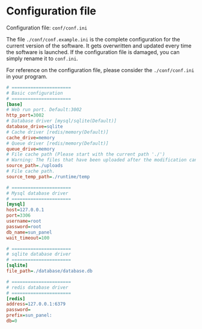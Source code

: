 # Configuration file

Configuration file: `conf/conf.ini`

The file `./conf/conf.example.ini` is the complete configuration for the current version of the software. It gets overwritten and updated every time the software is launched. If the configuration file is damaged, you can simply rename it to `conf.ini`.

For reference on the configuration file, please consider the `./conf/conf.ini` in your program.

```ini
# ======================
# Basic configuration
# ======================
[base]
# Web run port. Default:3002
http_port=3002
# Database driver [mysql/sqlite(Default)]
database_drive=sqlite
# Cache driver [redis/memory(Default)]
cache_drive=memory
# Queue driver [redis/memory(Default)]
queue_drive=memory
# File cache path (Please start with the current path './')
# Warning: The files that have been uploaded after the modification cannot be accessed
source_path=./uploads
# File cache path.
source_temp_path=./runtime/temp

# ======================
# Mysql database driver
# ======================
[mysql]
host=127.0.0.1
port=3306
username=root
password=root
db_name=sun_panel
wait_timeout=100

# ======================
# sqlite database driver
# ======================
[sqlite]
file_path=./database/database.db

# ======================
# redis database driver
# ======================
[redis]
address=127.0.0.1:6379
password=
prefix=sun_panel:
db=0
```
